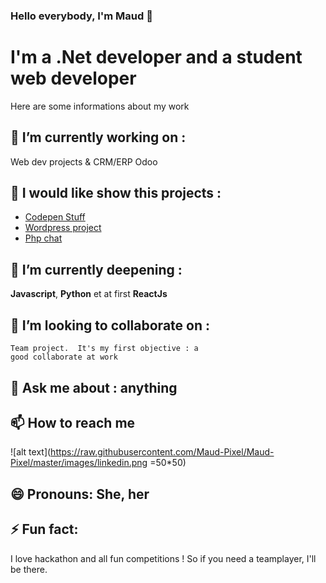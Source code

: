 ### Hello everybody, I'm Maud 👋

<!--
**Maud-Pixel/Maud-Pixel** is a ✨ _special_ ✨ repository because its `README.md` (this file) appears on your GitHub profile.-->
# I'm a .Net developer and a student web developer
Here are some informations about my work 

 🔭 I’m currently working on :
--------------------------------
  Web dev projects & CRM/ERP
  Odoo 
  
  🧰 I would like show this projects :
 -------------------------------------
 - [Codepen Stuff](https://codepen.io/maud-leleux)
 - [Wordpress project](http://malabas.byethost7.com/)
 - [Php chat]( https://guarded-plains-37375.herokuapp.com/)
  
🌱 I’m currently deepening :
---------------------------------
  **Javascript**, **Python** et at first **ReactJs**
  
👯 I’m looking to collaborate on :
----------------------------------
    Team project.  It's my first objective : a 
    good collaborate at work

 💬 Ask me about : anything 
------------------
📫 How to reach me 
------------------
  ![alt text](https://raw.githubusercontent.com/Maud-Pixel/Maud-Pixel/master/images/linkedin.png =50*50)

😄 Pronouns: She, her
-----------
⚡ Fun fact:
------------
I love hackathon and all fun 
competitions ! So if you need a teamplayer, I'll be there.

